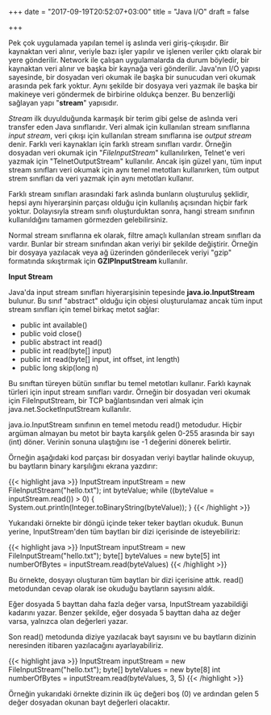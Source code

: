 +++
date = "2017-09-19T20:52:07+03:00"
title = "Java I/O"
draft = false

+++

Pek çok uygulamada yapılan temel iş aslında veri giriş-çıkışıdır. Bir kaynaktan veri alınır, veriyle bazı işler yapılır ve işlenen veriler çıktı olarak bir yere gönderilir. Network ile çalışan uygulamalarda da durum böyledir, bir kaynaktan veri alınır ve başka bir kaynağa veri gönderilir. Java'nın I/O yapısı sayesinde, bir dosyadan veri okumak ile başka bir sunucudan veri okumak arasında pek fark yoktur. Aynı şekilde bir dosyaya veri yazmak ile başka bir makineye veri göndermek de birbirine oldukça benzer. Bu benzerliği sağlayan yapı "**stream**" yapısıdır.

_Stream_ ilk duyulduğunda karmaşık bir terim gibi gelse de aslında veri transfer eden Java sınıflarıdır. Veri almak için kullanılan stream sınıflarına _input stream_, veri çıkışı için kullanılan stream sınıflarına ise _output stream_ denir. Farklı veri kaynakları için farklı stream sınıfları vardır. Örneğin dosyadan veri okumak için "_FileInputStream_" kullanılırken, Telnet'e veri yazmak için "TelnetOutputStream" kullanılır. Ancak işin güzel yanı, tüm input stream sınıfları veri okumak için aynı temel metotları kullanırken, tüm output strem sınıfları da veri yazmak için aynı metotları kullanır.

Farklı stream sınıfları arasındaki fark aslında bunların oluşturuluş şeklidir, hepsi aynı hiyerarşinin parçası olduğu için kullanılış açısından hiçbir fark yoktur. Dolayısıyla stream sınıfı oluşturduktan sonra, hangi stream sınıfının kullanıldığını tamamen görmezden gelebilirsiniz. 

Normal stream sınıflarına ek olarak, filtre amaçlı kullanılan stream sınıfları da vardır. Bunlar bir stream sınıfından akan veriyi bir şekilde değiştirir. Örneğin bir dosyaya yazılacak veya ağ üzerinden gönderilecek veriyi "gzip" formatında sıkıştırmak için **GZIPInputStream** kullanılır.

**Input Stream**

Java'da input stream sınıfları hiyerarşisinin tepesinde **java.io.InputStream** bulunur. Bu sınıf "abstract" olduğu için objesi oluşturulamaz ancak tüm input stream sınıfları için temel birkaç metot sağlar:

* public int available()
* public void close()
* public abstract int read()
* public int read(byte[] input)
* public int read(byte[] input, int offset, int length)
* public long skip(long n)

Bu sınıftan türeyen bütün sınıflar bu temel metotları kullanır. Farklı kaynak türleri için input stream sınıfları vardır. Örneğin bir dosyadan veri okumak için FileInputStream, bir TCP bağlantısından veri almak için java.net.SocketInputStream kullanılır.

java.io.InputStream sınıfının en temel metodu read() metodudur. Hiçbir argüman almayan bu metot bir bayta karşılık gelen 0-255 arasında bir sayı (int) döner. Verinin sonuna ulaştığını ise -1 değerini dönerek belirtir. 

Örneğin aşağıdaki kod parçası bir dosyadan veriyi baytlar halinde okuyup, bu baytların binary karşılığını ekrana yazdırır:

{{< highlight java >}}
InputStream inputStream = new FileInputStream("hello.txt");
int byteValue;
while ((byteValue = inputStream.read()) > 0) {
    System.out.println(Integer.toBinaryString(byteValue));
}
{{< /highlight >}}

Yukarıdaki örnekte bir döngü içinde teker teker baytları okuduk. Bunun yerine, InputStream'den tüm baytları bir dizi içerisinde de isteyebiliriz:

{{< highlight java >}}
InputStream inputStream = new FileInputStream("hello.txt");
byte[] byteValues = new byte[5]
int numberOfBytes = inputStream.read(byteValues)
{{< /highlight >}}

Bu örnekte, dosyayı oluşturan tüm baytları bir dizi içerisine attık. read() metodundan cevap olarak ise okuduğu baytların sayısını aldık. 

Eğer dosyada 5 bayttan daha fazla değer varsa, InputStream yazabildiği kadarını yazar. Benzer şekilde, eğer dosyada 5 bayttan daha az değer varsa, yalnızca olan değerleri yazar. 

Son read() metodunda diziye yazılacak bayt sayısını ve bu baytların dizinin neresinden itibaren yazılacağını ayarlayabiliriz.

{{< highlight java >}}
InputStream inputStream = new FileInputStream("hello.txt");
byte[] byteValues = new byte[8]
int numberOfBytes = inputStream.read(byteValues, 3, 5)
{{< /highlight >}}

Örneğin yukarıdaki örnekte dizinin ilk üç değeri boş (0) ve ardından gelen 5 değer dosyadan okunan bayt değerleri olacaktır.

